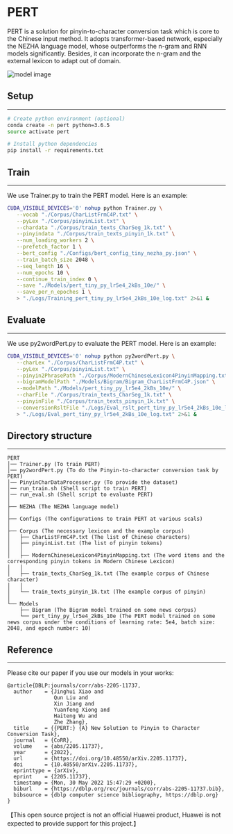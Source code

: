

# PERT

PERT is a solution for pinyin-to-character conversion task which is core to the Chinese input method. It adopts transformer-based network, especially the NEZHA language model, whose outperforms the n-gram and RNN models significantly. Besides, it can incorporate the n-gram and the external lexicon to adapt out of domain. 

![model image](./PERT.png)

## Setup

---

```bash
# Create python environment (optional)
conda create -n pert python=3.6.5
source activate pert

# Install python dependencies
pip install -r requirements.txt
```

## Train

--- 

We use Trainer.py to train the PERT model. Here is an example: 

```bash
CUDA_VISIBLE_DEVICES='0' nohup python Trainer.py \
   --vocab "./Corpus/CharListFrmC4P.txt" \
   --pyLex "./Corpus/pinyinList.txt" \
   --chardata "./Corpus/train_texts_CharSeg_1k.txt" \
   --pinyindata "./Corpus/train_texts_pinyin_1k.txt" \
   --num_loading_workers 2 \
   --prefetch_factor 1 \
   --bert_config "./Configs/bert_config_tiny_nezha_py.json" \
   --train_batch_size 2048 \
   --seq_length 16 \
   --num_epochs 10 \
   --continue_train_index 0 \
   --save "./Models/pert_tiny_py_lr5e4_2kBs_10e/" \
   --save_per_n_epoches 1 \
   > "./Logs/Training_pert_tiny_py_lr5e4_2kBs_10e_log.txt" 2>&1 &
```

## Evaluate

--- 

We use py2wordPert.py to evaluate the PERT model. Here is an example:

```bash
CUDA_VISIBLE_DEVICES='0' nohup python py2wordPert.py \
   --charLex "./Corpus/CharListFrmC4P.txt" \
   --pyLex "./Corpus/pinyinList.txt" \
   --pinyin2PhrasePath "./Corpus/ModernChineseLexicon4PinyinMapping.txt" \
   --bigramModelPath "./Models/Bigram/Bigram_CharListFrmC4P.json" \
   --modelPath "./Models/pert_tiny_py_lr5e4_2kBs_10e/" \
   --charFile "./Corpus/train_texts_CharSeg_1k.txt" \
   --pinyinFile "./Corpus/train_texts_pinyin_1k.txt" \
   --conversionRsltFile "./Logs/Eval_rslt_pert_tiny_py_lr5e4_2kBs_10e_log.txt" \
   > "./Logs/Eval_pert_tiny_py_lr5e4_2kBs_10e_log.txt" 2>&1 &
```

## Directory structure

---

```
PERT
│── Trainer.py (To train PERT)
│── py2wordPert.py (To do the Pinyin-to-character conversion task by PERT)
│── PinyinCharDataProcesser.py (To provide the dataset)
│── run_train.sh (Shell script to train PERT)
│── run_eval.sh (Shell script to evaluate PERT)
│
├── NEZHA (The NEZHA language model)
│
├── Configs (The configurations to train PERT at various scals)
│
├── Corpus (The necessary lexicon and the example corpus)
│   ├── CharListFrmC4P.txt (The list of Chinese characters)
│   ├── pinyinList.txt (The list of pinyin tokens)
│   │
│   ├── ModernChineseLexicon4PinyinMapping.txt (The word items and the corresponding pinyin tokens in Modern Chinese Lexicon)
│   │
│   ├── train_texts_CharSeg_1k.txt (The example corpus of Chinese character)
│   │
│   └── train_texts_pinyin_1k.txt (The example corpus of pinyin)
│
└── Models 
    ├── Bigram (The Bigram model trained on some news corpus)
    └── pert_tiny_py_lr5e4_2kBs_10e (The PERT model trained on some news corpus under the conditions of learning rate: 5e4, batch size: 2048, and epoch number: 10)
```

## Reference

---

Please cite our paper if you use our models in your works:
```
@article{DBLP:journals/corr/abs-2205-11737,
  author    = {Jinghui Xiao and
               Qun Liu and
               Xin Jiang and
               Yuanfeng Xiong and
               Haiteng Wu and
               Zhe Zhang},
  title     = {{PERT:} {A} New Solution to Pinyin to Character Conversion Task},
  journal   = {CoRR},
  volume    = {abs/2205.11737},
  year      = {2022},
  url       = {https://doi.org/10.48550/arXiv.2205.11737},
  doi       = {10.48550/arXiv.2205.11737},
  eprinttype = {arXiv},
  eprint    = {2205.11737},
  timestamp = {Mon, 30 May 2022 15:47:29 +0200},
  biburl    = {https://dblp.org/rec/journals/corr/abs-2205-11737.bib},
  bibsource = {dblp computer science bibliography, https://dblp.org}
}
```
【This open source project is not an official Huawei product, Huawei is not expected to provide support for this project.】